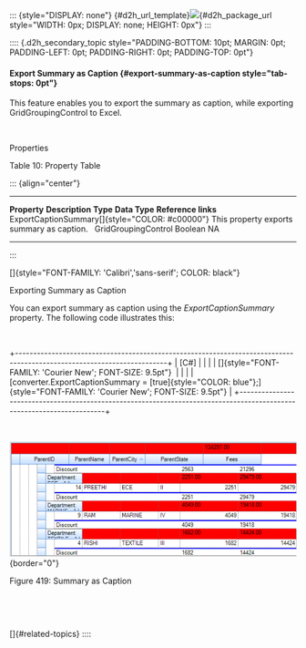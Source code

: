 ::: {style="DISPLAY: none"}
[](ms-xhelp:///?Id=d2h_url_template){#d2h_url_template}![](!package_url!){#d2h_package_url style="WIDTH: 0px; DISPLAY: none; HEIGHT: 0px"}
:::

:::: {.d2h_secondary_topic style="PADDING-BOTTOM: 10pt; MARGIN: 0pt; PADDING-LEFT: 0pt; PADDING-RIGHT: 0pt; PADDING-TOP: 0pt"}
#### Export Summary as Caption {#export-summary-as-caption style="tab-stops: 0pt"}

This feature enables you to export the summary as caption, while exporting GridGroupingControl to Excel.

 

Properties

Table 10: Property Table

::: {align="center"}
  ------------------------------------------------ -------------------------------------------- ---------------------- --------------- ---------------------
  **Property**                                     **Description**                              **Type**               **Data Type**   **Reference links**
  ExportCaptionSummary[]{style="COLOR: #c00000"}   This property exports summary as caption.     GridGroupingControl   Boolean         NA
  ------------------------------------------------ -------------------------------------------- ---------------------- --------------- ---------------------
:::

[]{style="FONT-FAMILY: 'Calibri','sans-serif'; COLOR: black"} 

Exporting Summary as Caption

You can export summary as caption using the *ExportCaptionSummary* property. The following code illustrates this:

 

+-----------------------------------------------------------------------------------------------------------------------+
| \[C#\]                                                                                                                |
|                                                                                                                       |
| []{style="FONT-FAMILY: 'Courier New'; FONT-SIZE: 9.5pt"}                                                              |
|                                                                                                                       |
| [converter.ExportCaptionSummary = [true]{style="COLOR: blue"};]{style="FONT-FAMILY: 'Courier New'; FONT-SIZE: 9.5pt"} |
+-----------------------------------------------------------------------------------------------------------------------+

 

![Description: C:\\Users\\jananit\\AppData\\Local\\Microsoft\\Windows\\Temporary Internet Files\\Content.Word\\exportsummarycaption.png](ImagesExt/image91_478.png){border="0"}

Figure 419: Summary as Caption

 

 

[]{#related-topics}
::::

